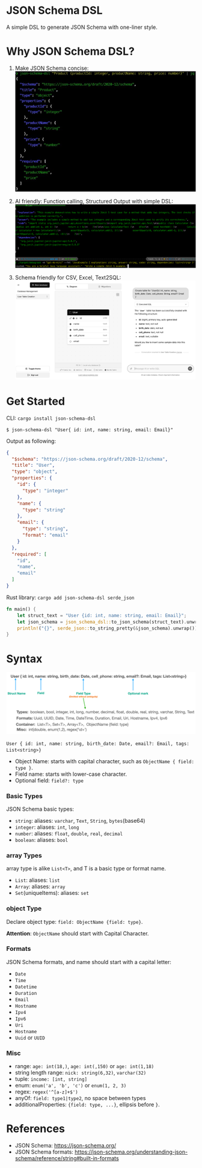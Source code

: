 JSON Schema DSL
==================

A simple DSL to generate JSON Schema with one-liner style.

# Why JSON Schema DSL?

1. Make JSON Schema concise:
   ![JSON Schema DSL CLI](docs/images/json-schema-dsl-cli.png)

2. AI friendly: Function calling, Structured Output with simple DSL:
   ![JSON Schema DSL CLI](docs/images/ai-structured-output.png)

3. Schema friendly for CSV, Excel, Text2SQL:
   ![JSON Schema DSL CLI](docs/images/json-schema-text2sql.png)

# Get Started

CLI: `cargo install json-schema-dsl`

```shell
$ json-schema-dsl "User{ id: int, name: string, email: Email}"
```

Output as following:

```json
{
  "$schema": "https://json-schema.org/draft/2020-12/schema",
  "title": "User",
  "type": "object",
  "properties": {
    "id": {
      "type": "integer"
    },
    "name": {
      "type": "string"
    },
    "email": {
      "type": "string",
      "format": "email"
    }
  },
  "required": [
    "id",
    "name",
    "email"
  ]
}
```

Rust library: `cargo add json-schema-dsl serde_json`

```rust
fn main() {
    let struct_text = "User {id: int, name: string, email: Email}";
    let json_schema = json_schema_dsl::to_json_schema(struct_text).unwrap();
    println!("{}", serde_json::to_string_pretty(&json_schema).unwrap());
}
```

# Syntax

![JSON Schema DSL](json-schema-dsl.png)

`User { id: int, name: string, birth_date: Date, email?: Email, tags: List<string>}`

- Object Name: starts with capital character, such as `ObjectName { field: type }`.
- Field name: starts with lower-case character.
- Optional field: `field?: type`

### Basic Types

JSON Schema basic types:

- `string`: aliases:  `varchar`, `Text`, `String`, `bytes`(base64)
- `integer`: aliases: `int`, `long`
- `number`: aliases: `float`, `double`, `real`, `decimal`
- `boolean`: aliases: `bool`

### array Types

array type is alike `List<T>`, and T is a basic type or format name.

- `List`: aliases: `list`
- `Array`: aliases: `array`
- `Set`(uniqueItems): aliases: `set`

### object Type

Declare object type: `field: ObjectName {field: type}`.

**Attention**: `ObjectName` should start with Capital Character.

### Formats

JSON Schema formats, and name should start with a capital letter:

- `Date`
- `Time`
- `Datetime`
- `Duration`
- `Email`
- `Hostname`
- `Ipv4`
- `Ipv6`
- `Uri`
- `Hostname`
- `Uuid` or `UUID`

### Misc

- range: `age: int(18,)`, `age: int(,150)` or `age: int(1,18)`
- string length range: `nick: string(6,32)`, `varchar(32)`
- tuple: `income: [int, string]`
- enum: `enum('a', 'b', 'c')` or `enum(1, 2, 3)`
- regex: `regex('^[a-z]+$')`
- anyOf: `field: type1|type2`, no space between types
- additionalProperties: `{field: type, ...}`, ellipsis before `}`.

# References

* JSON Schema: https://json-schema.org/
* JSON Schema formats: https://json-schema.org/understanding-json-schema/reference/string#built-in-formats
